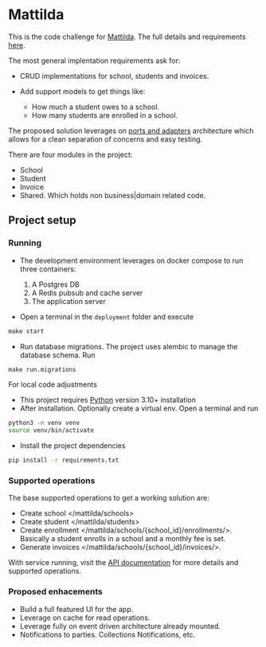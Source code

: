 # Mattilda

This is the code challenge for [Mattilda](https://mattilda.io/). The full details and requirements [here](./docs/Proyecto%20Mattilda_Devs.pdf).

The most general implentation requirements ask for:

- CRUD implementations for school, students and invoices.

- Add support models to get things like:
  - How much a student owes to a school.
  - How many students are enrolled in a school.

The proposed solution leverages on [ports and adapters](<https://en.wikipedia.org/wiki/Hexagonal_architecture_(software)>) architecture which allows for a clean separation of concerns and easy testing.

There are four modules in the project:

- School
- Student
- Invoice
- Shared. Which holds non business|domain related code.

## Project setup

### Running

- The development environment leverages on docker compose to run three containers:

  1. A Postgres DB
  2. A Redis pubsub and cache server
  3. The application server

- Open a terminal in the `deployment` folder and execute

```cmd
make start
```

- Run database migrations. The project uses alembic to manage the database schema. Run

```cmd
make run.migrations
```

For local code adjustments

- This project requires [Python](https://www.python.org/downloads/) version 3.10+ installation
- After installation. Optionally create a virtual env. Open a terminal and run

```bash
python3 -m venv venv
source venv/bin/activate
```

- Install the project dependencies

```bash
pip install -r requirements.txt
```

### Supported operations

The base supported operations to get a working solution are:

- Create school </mattilda/schools>
- Create student </mattilda/students>
- Create enrollment </mattilda/schools/{school_id}/enrollments/>. Basically a student enrolls in a school and a monthly fee is set.
- Generate invoices </mattilda/schools/{school_id}/invoices/>.

With service running, visit the [API documentation](http://localhost:8000/docs#/) for more details and supported operations.

### Proposed enhacements

- Build a full featured UI for the app.
- Leverage on cache for read operations.
- Leverage fully on event driven architecture already mounted.
- Notifications to parties. Collections Notifications, etc.
